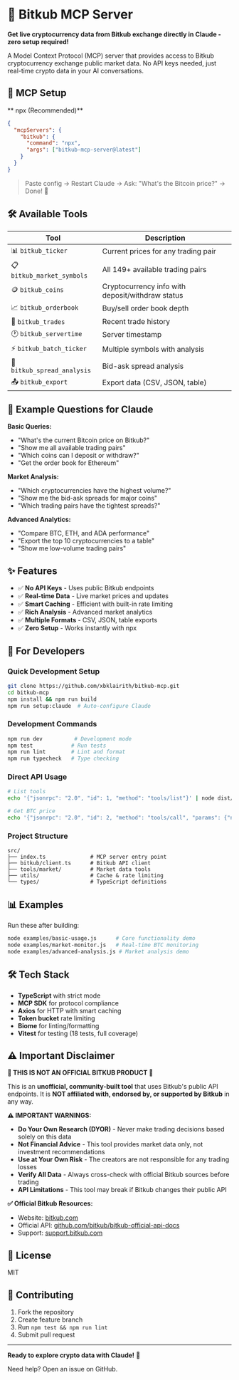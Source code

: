 # 🚀 Bitkub MCP Server

**Get live cryptocurrency data from Bitkub exchange directly in Claude - zero setup required!**

A Model Context Protocol (MCP) server that provides access to Bitkub cryptocurrency exchange public market data. No API keys needed, just real-time crypto data in your AI conversations.

## 🎯 MCP Setup

** npx (Recommended)**

```json
{
  "mcpServers": {
    "bitkub": {
      "command": "npx",
      "args": ["bitkub-mcp-server@latest"]
    }
  }
}
```


> Paste config → Restart Claude → Ask: "What's the Bitcoin price?" → Done! 🎉

## 🛠️ Available Tools

| Tool                        | Description                                      |
| --------------------------- | ------------------------------------------------ |
| 📊 `bitkub_ticker`          | Current prices for any trading pair              |
| 📋 `bitkub_market_symbols`  | All 149+ available trading pairs                 |
| 🪙 `bitkub_coins`           | Cryptocurrency info with deposit/withdraw status |
| 📈 `bitkub_orderbook`       | Buy/sell order book depth                        |
| 💱 `bitkub_trades`          | Recent trade history                             |
| 🕐 `bitkub_servertime`      | Server timestamp                                 |
| ⚡ `bitkub_batch_ticker`    | Multiple symbols with analysis                   |
| 📏 `bitkub_spread_analysis` | Bid-ask spread analysis                          |
| 📤 `bitkub_export`          | Export data (CSV, JSON, table)                   |

## 💬 Example Questions for Claude

**Basic Queries:**

- "What's the current Bitcoin price on Bitkub?"
- "Show me all available trading pairs"
- "Which coins can I deposit or withdraw?"
- "Get the order book for Ethereum"

**Market Analysis:**

- "Which cryptocurrencies have the highest volume?"
- "Show me the bid-ask spreads for major coins"
- "Which trading pairs have the tightest spreads?"

**Advanced Analytics:**

- "Compare BTC, ETH, and ADA performance"
- "Export the top 10 cryptocurrencies to a table"
- "Show me low-volume trading pairs"

## ✨ Features

- ✅ **No API Keys** - Uses public Bitkub endpoints
- ✅ **Real-time Data** - Live market prices and updates
- ✅ **Smart Caching** - Efficient with built-in rate limiting
- ✅ **Rich Analysis** - Advanced market analytics
- ✅ **Multiple Formats** - CSV, JSON, table exports
- ✅ **Zero Setup** - Works instantly with npx

## 🔧 For Developers

### Quick Development Setup

```bash
git clone https://github.com/xbklairith/bitkub-mcp.git
cd bitkub-mcp
npm install && npm run build
npm run setup:claude  # Auto-configure Claude
```

### Development Commands

```bash
npm run dev          # Development mode
npm test            # Run tests
npm run lint        # Lint and format
npm run typecheck   # Type checking
```

### Direct API Usage

```bash
# List tools
echo '{"jsonrpc": "2.0", "id": 1, "method": "tools/list"}' | node dist/index.js

# Get BTC price
echo '{"jsonrpc": "2.0", "id": 2, "method": "tools/call", "params": {"name": "bitkub_ticker", "arguments": {"symbol": "THB_BTC"}}}' | node dist/index.js
```

### Project Structure

```
src/
├── index.ts              # MCP server entry point
├── bitkub/client.ts      # Bitkub API client
├── tools/market/         # Market data tools
├── utils/                # Cache & rate limiting
└── types/                # TypeScript definitions
```

## 📊 Examples

Run these after building:

```bash
node examples/basic-usage.js      # Core functionality demo
node examples/market-monitor.js   # Real-time BTC monitoring
node examples/advanced-analysis.js # Market analysis demo
```

## 🛠️ Tech Stack

- **TypeScript** with strict mode
- **MCP SDK** for protocol compliance
- **Axios** for HTTP with smart caching
- **Token bucket** rate limiting
- **Biome** for linting/formatting
- **Vitest** for testing (18 tests, full coverage)

## ⚠️ Important Disclaimer

**🚨 THIS IS NOT AN OFFICIAL BITKUB PRODUCT 🚨**

This is an **unofficial, community-built tool** that uses Bitkub's public API endpoints. It is **NOT affiliated with, endorsed by, or supported by Bitkub** in any way.

**⚠️ IMPORTANT WARNINGS:**

- **Do Your Own Research (DYOR)** - Never make trading decisions based solely on this data
- **Not Financial Advice** - This tool provides market data only, not investment recommendations
- **Use at Your Own Risk** - The creators are not responsible for any trading losses
- **Verify All Data** - Always cross-check with official Bitkub sources before trading
- **API Limitations** - This tool may break if Bitkub changes their public API

**✅ Official Bitkub Resources:**

- Website: [bitkub.com](https://www.bitkub.com)
- Official API: [github.com/bitkub/bitkub-official-api-docs](https://github.com/bitkub/bitkub-official-api-docs)
- Support: [support.bitkub.com](https://support.bitkub.com)

## 📄 License

MIT

## 🤝 Contributing

1. Fork the repository
2. Create feature branch
3. Run `npm test && npm run lint`
4. Submit pull request

---

**Ready to explore crypto data with Claude!** 🚀

Need help? Open an issue on GitHub.
